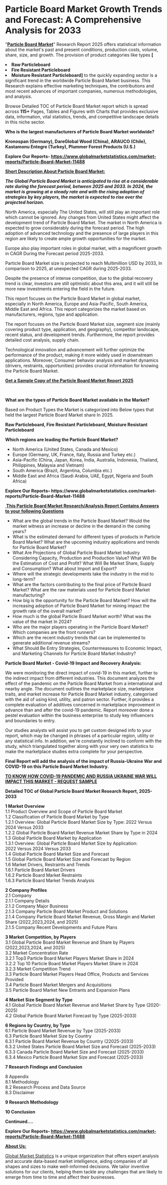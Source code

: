 <H1>Particle Board Market Growth Trends and Forecast: A Comprehensive Analysis for 2033</H1><p>"<strong><a href="https://www.globalmarketstatistics.com/market-reports/Particle-Board-Market-11488">Particle Board Market</a></strong>" Research Report 2025 offers statistical information about the market's past and present conditions, production costs, volume, share, size, and growth. The provision of product categories like types&nbsp;<strong>[<li>Raw Particleboard<li>Fire Resistant Particleboard<li>Moisture Resistant Particleboard]</strong>&nbsp;to the quickly expanding sector is a significant trend in the worldwide Particle Board Market business. This Research explains effective marketing techniques, the contributions and most recent advances of important companies, numerous methodologies, and analysis.</p><p>Browse Detailed TOC of Particle Board Market report which is spread across&nbsp;<strong>115+</strong>&nbsp;Pages, Tables and Figures with Charts that provides exclusive data, information, vital statistics, trends, and competitive landscape details in this niche sector.</p><p><strong>Who is the largest manufacturers of Particle Board Market worldwide?</strong></p><p><strong>Kronospan (Germany), DareGlobal Wood (China), ARAUCO (Chile), Kastamonu Entegre (Turkey), Plummer Forest Products (U.S.)</strong></p><p><strong>Explore Our Reports-&nbsp;<a href="https://www.globalmarketstatistics.com/market-reports/Particle-Board-Market-11488">https://www.globalmarketstatistics.com/market-reports/Particle-Board-Market-11488</a></strong></p><p><strong><u>Short Description About Particle Board Market:</u></strong></p><p><strong><em>The Global Particle Board Market is anticipated to rise at a considerable rate during the forecast period, between 2025 and 2033. In 2024, the market is growing at a steady rate and with the rising adoption of strategies by key players, the market is expected to rise over the projected horizon.</em></strong></p><p>North America, especially The United States, will still play an important role which cannot be ignored. Any changes from United States might affect the development trend of Particle Board Market. The market in North America is expected to grow considerably during the forecast period. The high adoption of advanced technology and the presence of large players in this region are likely to create ample growth opportunities for the market.</p><p>Europe also play important roles in global market, with a magnificent growth in CAGR During the Forecast period 2025-2033.</p><p>Particle Board Market size is projected to reach Multimillion USD by 2033, In comparison to 2025, at unexpected CAGR during 2025-2033.</p><p>Despite the presence of intense competition, due to the global recovery trend is clear, investors are still optimistic about this area, and it will still be more new investments entering the field in the future.</p><p>This report focuses on the Particle Board Market in global market, especially in North America, Europe and Asia-Pacific, South America, Middle East and Africa. This report categorizes the market based on manufacturers, regions, type and application.</p><p>The report focuses on the Particle Board Market size, segment size (mainly covering product type, application, and geography), competitor landscape, recent status, and development trends. Furthermore, the report provides detailed cost analysis, supply chain.</p><p>Technological innovation and advancement will further optimize the performance of the product, making it more widely used in downstream applications. Moreover, Consumer behavior analysis and market dynamics (drivers, restraints, opportunities) provides crucial information for knowing the Particle Board Market.</p><p><strong><u>Get a Sample Copy of the Particle Board Market Report 2025</u></strong></p><p>&nbsp;</p><p><strong>What are the types of Particle Board Market available in the Market?</strong></p><p>Based on Product Types the Market is categorized into Below types that held the largest Particle Board Market share In 2025.</p><p><strong>Raw Particleboard, Fire Resistant Particleboard, Moisture Resistant Particleboard</strong></p><p><strong>Which regions are leading the Particle Board Market?</strong></p><ul><li>North America (United States, Canada and Mexico)</li><li>Europe (Germany, UK, France, Italy, Russia and Turkey etc.)</li><li>Asia-Pacific (China, Japan, Korea, India, Australia, Indonesia, Thailand, Philippines, Malaysia and Vietnam)</li><li>South America (Brazil, Argentina, Columbia etc.)</li><li>Middle East and Africa (Saudi Arabia, UAE, Egypt, Nigeria and South Africa)</li></ul><p><strong>Explore Our Reports&ndash;&nbsp;https://www.globalmarketstatistics.com/market-reports/Particle-Board-Market-11488</strong></p><p><strong><u>&nbsp;This Particle Board Market Research/Analysis Report Contains Answers to your following Questions</u></strong></p><ul><li>What are the global trends in the Particle Board Market? Would the market witness an increase or decline in the demand in the coming years?</li><li>What is the estimated demand for different types of products in Particle Board Market? What are the upcoming industry applications and trends for Particle Board Market?</li><li>What Are Projections of Global Particle Board Market Industry Considering Capacity, Production and Production Value? What Will Be the Estimation of Cost and Profit? What Will Be Market Share, Supply and Consumption? What about Import and Export?</li><li>Where will the strategic developments take the industry in the mid to long-term?</li><li>What are the factors contributing to the final price of Particle Board Market? What are the raw materials used for Particle Board Market manufacturing?</li><li>How big is the opportunity for the Particle Board Market? How will the increasing adoption of Particle Board Market for mining impact the growth rate of the overall market?</li><li>How much is the global Particle Board Market worth? What was the value of the market In 2024?</li><li>Who are the major players operating in the Particle Board Market? Which companies are the front runners?</li><li>Which are the recent industry trends that can be implemented to generate additional revenue streams?</li><li>What Should Be Entry Strategies, Countermeasures to Economic Impact, and Marketing Channels for Particle Board Market Industry?</li></ul><p><strong>Particle Board Market - Covid-19 Impact and Recovery Analysis:</strong></p><p>We were monitoring the direct impact of covid-19 in this market, further to the indirect impact from different industries. This document analyzes the effect of the pandemic on the Particle Board Market from a international and nearby angle. The document outlines the marketplace size, marketplace traits, and market increase for Particle Board Market industry, categorised with the aid of using kind, utility, and patron sector. Further, it provides a complete evaluation of additives concerned in marketplace improvement in advance than and after the covid-19 pandemic. Report moreover done a pestel evaluation within the business enterprise to study key influencers and boundaries to entry.</p><p>Our studies analysts will assist you to get custom designed info to your report, which may be changed in phrases of a particular region, utility or any statistical info. In addition, we're constantly inclined to conform with the study, which triangulated together along with your very own statistics to make the marketplace studies extra complete for your perspective.</p><p><strong>Final Report will add the analysis of the impact of Russia-Ukraine War and COVID-19 on this Particle Board Market Industry.</strong></p><p><strong><u><a href="https://www.globalmarketstatistics.com/market-reports/Particle-Board-Market-11488">TO KNOW HOW COVID-19 PANDEMIC AND RUSSIA UKRAINE WAR WILL IMPACT THIS MARKET - REQUEST SAMPLE</a></u></strong></p><p><strong>Detailed TOC of Global Particle Board Market Research Report, 2025-2033</strong></p><p><strong>1 Market Overview</strong><br /> 1.1 Product Overview and Scope of Particle Board Market<br /> 1.2 Classification of Particle Board Market by Type<br /> 1.2.1 Overview: Global Particle Board Market Size by Type: 2022&nbsp;Versus 2024 Versus 2033<br /> 1.2.2 Global Particle Board Market Revenue Market Share by Type in 2024<br /> 1.3 Global Particle Board Market by Application<br /> 1.3.1 Overview: Global Particle Board Market Size by Application: 2022&nbsp;Versus 2024 Versus 2033<br /> 1.4 Global Particle Board Market Size and Forecast<br /> 1.5 Global Particle Board Market Size and Forecast by Region<br /> 1.6 Market Drivers, Restraints and Trends<br /> 1.6.1 Particle Board Market Drivers<br /> 1.6.2 Particle Board Market Restraints<br /> 1.6.3 Particle Board Market Trends Analysis</p><p><strong>2 Company Profiles</strong><br /> 2.1 Company<br /> 2.1.1 Company Details<br /> 2.1.2 Company Major Business<br /> 2.1.3 Company Particle Board Market Product and Solutions<br /> 2.1.4 Company Particle Board Market Revenue, Gross Margin and Market Share (2022,2023,2024, and 2025)<br /> 2.1.5 Company Recent Developments and Future Plans</p><p><strong>3 Market Competition, by Players</strong><br /> 3.1 Global Particle Board Market Revenue and Share by Players (2022,2023,2024, and 2025)<br /> 3.2 Market Concentration Rate<br /> 3.2.1 Top3 Particle Board Market Players Market Share in 2024<br /> 3.2.2 Top 10 Particle Board Market Players Market Share in 2024<br /> 3.2.3 Market Competition Trend<br /> 3.3 Particle Board Market Players Head Office, Products and Services Provided<br /> 3.4 Particle Board Market Mergers and Acquisitions<br /> 3.5 Particle Board Market New Entrants and Expansion Plans</p><p><strong>4 Market Size Segment by Type</strong><br /> 4.1 Global Particle Board Market Revenue and Market Share by Type (2020-2025)<br /> 4.2 Global Particle Board Market Forecast by Type (2025-2033)</p><p><strong>6 Regions by Country, by Type</strong><br /> 6.1 Particle Board Market Revenue by Type (2025-2033)<br /> 6.3 Particle Board Market Size by Country<br /> 6.3.1 Particle Board Market Revenue by Country (22025-2033)<br /> 6.3.2 United States Particle Board Market Size and Forecast (2025-2033)<br /> 6.3.3 Canada Particle Board Market Size and Forecast (2025-2033)<br /> 6.3.4 Mexico Particle Board Market Size and Forecast (2025-2033)</p><p><strong>7 Research Findings and Conclusion</strong></p><p>8 Appendix<br /> 8.1 Methodology<br /> 8.2 Research Process and Data Source<br /> 8.3 Disclaimer</p><p><strong>9 Research Methodology</strong></p><p><strong>10 Conclusion</strong></p><p><strong>Continued&hellip;.</strong></p><p><strong>Explore Our Reports-&nbsp;<a href="https://www.globalmarketstatistics.com/market-reports/Particle-Board-Market-11488">https://www.globalmarketstatistics.com/market-reports/Particle-Board-Market-11488</a></strong></p><p><strong><u>About Us:</u></strong></p><p><a href="https://www.globalmarketstatistics.com/">Global Market Statistics</a> is a unique organization that offers expert analysis and accurate data-based market intelligence, aiding companies of all shapes and sizes to make well-informed decisions. We tailor inventive solutions for our clients, helping them tackle any challenges that are likely to emerge from time to time and affect their businesses.</p><p>&nbsp;</p>
